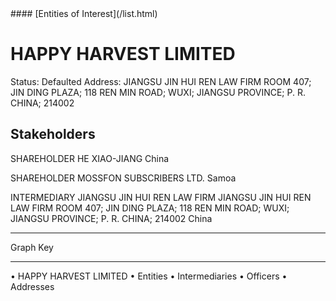 <link rel="stylesheet" type="text/css" href="../../assets/style.css">
#### [Entities of Interest](/list.html)

# HAPPY HARVEST LIMITED
Status: Defaulted
Address: JIANGSU JIN HUI REN LAW FIRM  ROOM 407; JIN DING PLAZA; 118 REN MIN ROAD; WUXI; JIANGSU PROVINCE; P. R. CHINA; 214002

## Stakeholders
SHAREHOLDER
HE XIAO-JIANG
China


SHAREHOLDER
MOSSFON SUBSCRIBERS LTD.
Samoa


INTERMEDIARY
JIANGSU JIN HUI REN LAW FIRM
JIANGSU JIN HUI REN LAW FIRM  ROOM 407; JIN DING PLAZA; 118 REN MIN ROAD; WUXI; JIANGSU PROVINCE; P. R. CHINA; 214002
China




---



<div class="legend">
Graph Key
<hr>
<span class="focus">• HAPPY HARVEST LIMITED</span>
<span class="entity">• Entities</span>
<span class="intermediary">• Intermediaries</span>
<span class="officer">• Officers</span>
<span class="address">• Addresses</span>
</div>


<img src="http://eoi-graphs.s3-website-eu-west-1.amazonaws.com/HAPPY_HARVEST_LIMITED.png" alt="">

